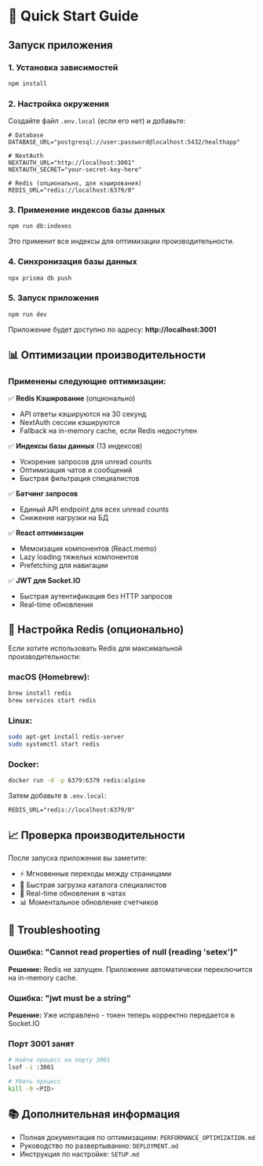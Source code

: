 # 🚀 Quick Start Guide

## Запуск приложения

### 1. Установка зависимостей
```bash
npm install
```

### 2. Настройка окружения

Создайте файл `.env.local` (если его нет) и добавьте:

```env
# Database
DATABASE_URL="postgresql://user:password@localhost:5432/healthapp"

# NextAuth
NEXTAUTH_URL="http://localhost:3001"
NEXTAUTH_SECRET="your-secret-key-here"

# Redis (опционально, для кэширования)
REDIS_URL="redis://localhost:6379/0"
```

### 3. Применение индексов базы данных

```bash
npm run db:indexes
```

Это применит все индексы для оптимизации производительности.

### 4. Синхронизация базы данных

```bash
npx prisma db push
```

### 5. Запуск приложения

```bash
npm run dev
```

Приложение будет доступно по адресу: **http://localhost:3001**

## 📊 Оптимизации производительности

### Применены следующие оптимизации:

✅ **Redis Кэширование** (опционально)
- API ответы кэшируются на 30 секунд
- NextAuth сессии кэшируются
- Fallback на in-memory cache, если Redis недоступен

✅ **Индексы базы данных** (13 индексов)
- Ускорение запросов для unread counts
- Оптимизация чатов и сообщений
- Быстрая фильтрация специалистов

✅ **Батчинг запросов**
- Единый API endpoint для всех unread counts
- Снижение нагрузки на БД

✅ **React оптимизации**
- Мемоизация компонентов (React.memo)
- Lazy loading тяжелых компонентов
- Prefetching для навигации

✅ **JWT для Socket.IO**
- Быстрая аутентификация без HTTP запросов
- Real-time обновления

## 🔧 Настройка Redis (опционально)

Если хотите использовать Redis для максимальной производительности:

### macOS (Homebrew):
```bash
brew install redis
brew services start redis
```

### Linux:
```bash
sudo apt-get install redis-server
sudo systemctl start redis
```

### Docker:
```bash
docker run -d -p 6379:6379 redis:alpine
```

Затем добавьте в `.env.local`:
```env
REDIS_URL="redis://localhost:6379/0"
```

## 📈 Проверка производительности

После запуска приложения вы заметите:
- ⚡ Мгновенные переходы между страницами
- 🚀 Быстрая загрузка каталога специалистов
- 💬 Real-time обновления в чатах
- 📊 Моментальное обновление счетчиков

## 🐛 Troubleshooting

### Ошибка: "Cannot read properties of null (reading 'setex')"
**Решение:** Redis не запущен. Приложение автоматически переключится на in-memory cache.

### Ошибка: "jwt must be a string"
**Решение:** Уже исправлено - токен теперь корректно передается в Socket.IO

### Порт 3001 занят
```bash
# Найти процесс на порту 3001
lsof -i :3001

# Убить процесс
kill -9 <PID>
```

## 📚 Дополнительная информация

- Полная документация по оптимизациям: `PERFORMANCE_OPTIMIZATION.md`
- Руководство по развертыванию: `DEPLOYMENT.md`
- Инструкция по настройке: `SETUP.md`
